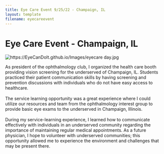 ```yaml
---
title: Eye Care Event 9/25/22 - Champaign, IL 
layout: template
filename: eyecareevent
---
```


# Eye Care Event - Champaign, IL

<img src="https://EyeCanDoIt.github.io/Images/eyecare day.jpg" alt="https://EyeCanDoIt.github.io/Images/eyecare day.jpg" loading="lazy"> 

As president of the ophthalmology club, I organized the health care booth providing vision screening for the underserved of Champaign, IL. Students practiced their patient communication skills by having screening and prevention discussions with individuals who do not have easy access to healthcare.
<br>
<br>
The service learning opportunity was a great experience where 
I could utilize our resources and team from the ophthalmology interest group to provide 
basic eye exams to the underserved in Champaign, Illinois.
<br>
<br>
During my service-learning experience, I learned how to communicate effectively with individuals in an underserved community regarding the importance of maintaining 
regular medical appointments. As a future physician, I hope to volunteer with underserved communities; this opportunity allowed me to experience the 
environment and challenges that may be present there.
